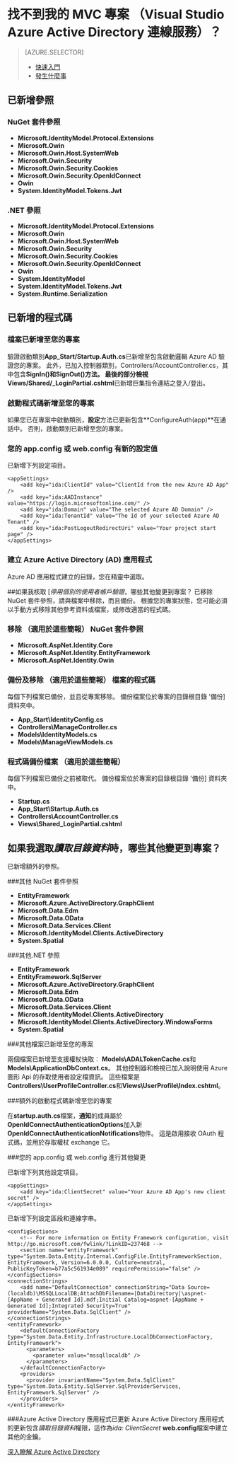 <properties
    pageTitle="找不到我的 MVC 專案 （Visual Studio Azure Active Directory 連線服務） |Microsoft Azure "
    description="說明當您可以使用 [連線的 Visual Studio 服務連線至 Azure AD 變化 MVC 專案"
    services="active-directory"
    documentationCenter="na"
    authors="TomArcher"
    manager="douge"
    editor=""/>

<tags
    ms.service="active-directory"
    ms.workload="web"
    ms.tgt_pltfrm="vs-what-happened"
    ms.devlang="na"
    ms.topic="article"
    ms.date="08/15/2016"
    ms.author="tarcher"/>

# <a name="what-happened-to-my-mvc-project-visual-studio-azure-active-directory-connected-service"></a>找不到我的 MVC 專案 （Visual Studio Azure Active Directory 連線服務）？

> [AZURE.SELECTOR]
> - [快速入門](vs-active-directory-dotnet-getting-started.md)
> - [發生什麼事](vs-active-directory-dotnet-what-happened.md)



## <a name="references-have-been-added"></a>已新增參照

### <a name="nuget-package-references"></a>NuGet 套件參照

- **Microsoft.IdentityModel.Protocol.Extensions**
- **Microsoft.Owin**
- **Microsoft.Owin.Host.SystemWeb**
- **Microsoft.Owin.Security**
- **Microsoft.Owin.Security.Cookies**
- **Microsoft.Owin.Security.OpenIdConnect**
- **Owin**
- **System.IdentityModel.Tokens.Jwt**

### <a name="net-references"></a>.NET 參照

- **Microsoft.IdentityModel.Protocol.Extensions**
- **Microsoft.Owin**
- **Microsoft.Owin.Host.SystemWeb**
- **Microsoft.Owin.Security**
- **Microsoft.Owin.Security.Cookies**
- **Microsoft.Owin.Security.OpenIdConnect**
- **Owin**
- **System.IdentityModel**
- **System.IdentityModel.Tokens.Jwt**
- **System.Runtime.Serialization**

## <a name="code-has-been-added"></a>已新增的程式碼

### <a name="code-files-were-added-to-your-project"></a>檔案已新增至您的專案

驗證啟動類別**App_Start/Startup.Auth.cs**已新增至包含啟動邏輯 Azure AD 驗證您的專案。 此外，已加入控制器類別，Controllers/AccountController.cs，其中包含**SignIn()**和**SignOut()**方法。 最後的部分檢視**Views/Shared/_LoginPartial.cshtml**已新增巨集指令連結之登入/登出。

### <a name="startup-code-was-added-to-your-project"></a>啟動程式碼新增至您的專案

如果您已在專案中啟動類別，**設定**方法已更新包含**ConfigureAuth(app)**在通話中。 否則，啟動類別已新增至您的專案。

### <a name="your-appconfig-or-webconfig-has-new-configuration-values"></a>您的 app.config 或 web.config 有新的設定值

已新增下列設定項目。


    <appSettings>
        <add key="ida:ClientId" value="ClientId from the new Azure AD App" />
        <add key="ida:AADInstance" value="https://login.microsoftonline.com/" />
        <add key="ida:Domain" value="The selected Azure AD Domain" />
        <add key="ida:TenantId" value="The Id of your selected Azure AD Tenant" />
        <add key="ida:PostLogoutRedirectUri" value="Your project start page" />
    </appSettings>

### <a name="an-azure-active-directory-ad-app-was-created"></a>建立 Azure Active Directory (AD) 應用程式
Azure AD 應用程式建立的目錄，您在精靈中選取。

##<a name="if-i-checked-disable-individual-user-accounts-authentication-what-additional-changes-were-made-to-my-project"></a>如果我核取 [*停用個別的使用者帳戶驗證*，哪些其他變更到專案？
已移除 NuGet 套件參照，請與檔案中移除，而且備份。 根據您的專案狀態，您可能必須以手動方式移除其他參考資料或檔案，或修改適當的程式碼。

### <a name="nuget-package-references-removed-for-those-present"></a>移除 （適用於這些簡報） NuGet 套件參照

- **Microsoft.AspNet.Identity.Core**
- **Microsoft.AspNet.Identity.EntityFramework**
- **Microsoft.AspNet.Identity.Owin**

### <a name="code-files-backed-up-and-removed-for-those-present"></a>備份及移除 （適用於這些簡報） 檔案的程式碼

每個下列檔案已備份，並且從專案移除。 備份檔案位於專案的目錄根目錄 '備份] 資料夾中。

- **App_Start\IdentityConfig.cs**
- **Controllers\ManageController.cs**
- **Models\IdentityModels.cs**
- **Models\ManageViewModels.cs**

### <a name="code-files-backed-up-for-those-present"></a>程式碼備份檔案 （適用於這些簡報）

每個下列檔案已備份之前被取代。 備份檔案位於專案的目錄根目錄 '備份] 資料夾中。

- **Startup.cs**
- **App_Start\Startup.Auth.cs**
- **Controllers\AccountController.cs**
- **Views\Shared\_LoginPartial.cshtml**

## <a name="if-i-checked-read-directory-data-what-additional-changes-were-made-to-my-project"></a>如果我選取*讀取目錄資料*時，哪些其他變更到專案？

已新增額外的參照。

###<a name="additional-nuget-package-references"></a>其他 NuGet 套件參照

- **EntityFramework**
- **Microsoft.Azure.ActiveDirectory.GraphClient**
- **Microsoft.Data.Edm**
- **Microsoft.Data.OData**
- **Microsoft.Data.Services.Client**
- **Microsoft.IdentityModel.Clients.ActiveDirectory**
- **System.Spatial**

###<a name="additional-net-references"></a>其他.NET 參照

- **EntityFramework**
- **EntityFramework.SqlServer**
- **Microsoft.Azure.ActiveDirectory.GraphClient**
- **Microsoft.Data.Edm**
- **Microsoft.Data.OData**
- **Microsoft.Data.Services.Client**
- **Microsoft.IdentityModel.Clients.ActiveDirectory**
- **Microsoft.IdentityModel.Clients.ActiveDirectory.WindowsForms**
- **System.Spatial**

###<a name="additional-code-files-were-added-to-your-project"></a>其他檔案已新增至您的專案

兩個檔案已新增至支援權杖快取︰ **Models\ADALTokenCache.cs**和**Models\ApplicationDbContext.cs**。  其他控制器和檢視已加入說明使用 Azure 圖形 Api 的存取使用者設定檔資訊。  這些檔案是**Controllers\UserProfileController.cs**和**Views\UserProfile\Index.cshtml**。

###<a name="additional-startup-code-was-added-to-your-project"></a>額外的啟動程式碼新增至您的專案

在**startup.auth.cs**檔案，**通知**的成員屬於**OpenIdConnectAuthenticationOptions**加入新**OpenIdConnectAuthenticationNotifications**物件。  這是啟用接收 OAuth 程式碼，並用於存取權杖 exchange 它。

###<a name="additional-changes-were-made-to-your-appconfig-or-webconfig"></a>您的 app.config 或 web.config 進行其他變更

已新增下列其他設定項目。

    <appSettings>
        <add key="ida:ClientSecret" value="Your Azure AD App's new client secret" />
    </appSettings>

已新增下列設定區段和連線字串。

    <configSections>
        <!-- For more information on Entity Framework configuration, visit http://go.microsoft.com/fwlink/?LinkID=237468 -->
        <section name="entityFramework" type="System.Data.Entity.Internal.ConfigFile.EntityFrameworkSection, EntityFramework, Version=6.0.0.0, Culture=neutral, PublicKeyToken=b77a5c561934e089" requirePermission="false" />
    </configSections>
    <connectionStrings>
        <add name="DefaultConnection" connectionString="Data Source=(localdb)\MSSQLLocalDB;AttachDbFilename=|DataDirectory|\aspnet-[AppName + Generated Id].mdf;Initial Catalog=aspnet-[AppName + Generated Id];Integrated Security=True" providerName="System.Data.SqlClient" />
    </connectionStrings>
    <entityFramework>
        <defaultConnectionFactory type="System.Data.Entity.Infrastructure.LocalDbConnectionFactory, EntityFramework">
          <parameters>
            <parameter value="mssqllocaldb" />
          </parameters>
        </defaultConnectionFactory>
        <providers>
          <provider invariantName="System.Data.SqlClient" type="System.Data.Entity.SqlServer.SqlProviderServices, EntityFramework.SqlServer" />
        </providers>
    </entityFramework>


###<a name="your-azure-active-directory-app-was-updated"></a>Azure Active Directory 應用程式已更新
Azure Active Directory 應用程式的更新包含*讀取目錄資料*權限，這作為*ida: ClientSecret* **web.config**檔案中建立其他的金鑰。

[深入瞭解 Azure Active Directory](https://azure.microsoft.com/services/active-directory/)
